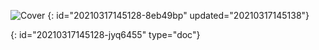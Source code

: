 ![Cover](https://source.unsplash.com/random/1600x500)
{: id="20210317145128-8eb49bp" updated="20210317145138"}


{: id="20210317145128-jyq6455" type="doc"}
